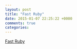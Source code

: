 ```yaml
---
layout: post
title: "Fast Ruby"
date: 2015-01-07 22:25:22 +0000
comments: true
categories: 
---
```


[Fast Ruby](https://speakerdeck.com/sferik/writing-fast-ruby)
